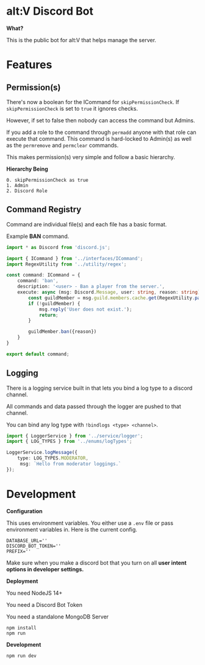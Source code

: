 # alt:V Discord Bot

**What?**

This is the public bot for alt:V that helps manage the server.

# Features

## Permission(s)

There's now a boolean for the ICommand for `skipPermissionCheck`.
If `skipPermissionCheck` is set to `true` it ignores checks.

However, if set to false then nobody can access the command but Admins.

If you add a role to the command through `permadd` anyone with that role can execute that command. This command is hard-locked to Admin(s) as well as the `permremove` and `permclear` commands.

This makes permission(s) very simple and follow a basic hierarchy.

**Hierarchy Being**
```
0. skipPermissionCheck as true
1. Admin
2. Discord Role
```

## Command Registry

Command are individual file(s) and each file has a basic format.

Example **BAN** command.

```ts
import * as Discord from 'discord.js';

import { ICommand } from '../interfaces/ICommand';
import RegexUtility from '../utility/regex';

const command: ICommand = {
    command: 'ban',
    description: '<user> - Ban a player from the server.',
    execute: async (msg: Discord.Message, user: string, reason: string) => {
        const guildMember = msg.guild.members.cache.get(RegexUtility.parseUserID(user));
        if (!guildMember) {
            msg.reply('User does not exist.');
            return;
        }

        guildMember.ban({reason})
    }
}

export default command;
```

## Logging

There is a logging service built in that lets you bind a log type to a discord channel.

All commands and data passed through the logger are pushed to that channel.

You can bind any log type with `!bindlogs <type> <channel>`.

```ts
import { LoggerService } from '../service/logger';
import { LOG_TYPES } from '../enums/logTypes';

LoggerService.logMessage({ 
    type: LOG_TYPES.MODERATOR, 
     msg: `Hello from moderator loggings.`
});
```

# Development

**Configuration**

This uses environment variables. You either use a `.env` file or pass environment variables in. Here is the current config.

```
DATABASE_URL=''
DISCORD_BOT_TOKEN=''
PREFIX=''
```

Make sure when you make a discord bot that you turn on all **user intent options in developer settings.**

**Deployment**

You need NodeJS 14+

You need a Discord Bot Token

You need a standalone MongoDB Server

```
npm install
npm run
```

**Development**

```
npm run dev
```
